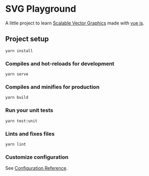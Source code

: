 # SVG Playground

A little project to learn [Scalable Vector Graphics](https://developer.mozilla.org/en-US/docs/Web/SVG) made with [vue js](https://vuejs.org/).

## Project setup
```
yarn install
```

### Compiles and hot-reloads for development
```
yarn serve
```

### Compiles and minifies for production
```
yarn build
```

### Run your unit tests
```
yarn test:unit
```

### Lints and fixes files
```
yarn lint
```

### Customize configuration
See [Configuration Reference](https://cli.vuejs.org/config/).
